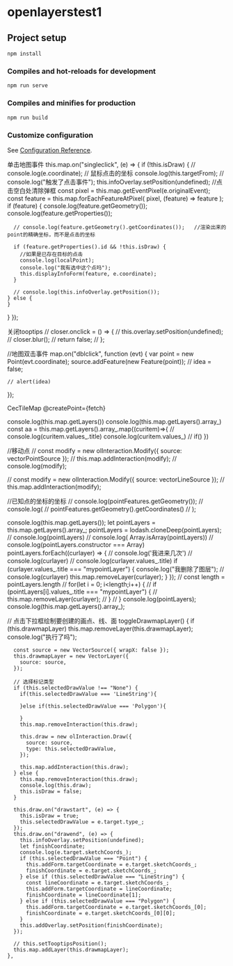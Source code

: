 # openlayerstest1

## Project setup
```
npm install
```

### Compiles and hot-reloads for development
```
npm run serve
```

### Compiles and minifies for production
```
npm run build
```

### Customize configuration
See [Configuration Reference](https://cli.vuejs.org/config/).


单击地图事件
this.map.on("singleclick", (e) => {
  if (!this.isDraw) {
    // console.log(e.coordinate);   // 鼠标点击的坐标
    console.log(this.targetFrom);
    // console.log("触发了点击事件");
    this.infoOverlay.setPosition(undefined); //点击空白处清除弹框
    const pixel = this.map.getEventPixel(e.originalEvent);
    const feature = this.map.forEachFeatureAtPixel(
      pixel,
      (feature) => feature
    );
    if (feature) {
      console.log(feature.getGeometry());
      console.log(feature.getProperties());

      // console.log(feature.getGeometry().getCoordinates());   //渲染出来的point的精确坐标，而不是点击的坐标

      if (feature.getProperties().id && !this.isDraw) {
        //如果是已存在目标的点击
        console.log(localPoint);
        console.log("我有选中这个点吗");
        this.displayInfoForm(feature, e.coordinate);
      }

      // console.log(this.infoOverlay.getPosition());
    } else {
    }
  }
});

关闭tooptips
 // closer.onclick = () => {
  //   this.overlay.setPosition(undefined);
  //   closer.blur();
  //   return false;
  // };

//地图双击事件
  map.on("dblclick", function (evt) {
    var point = new Point(evt.coordinate);
    source.addFeature(new Feature(point));
    // idea = false;

    // alert(idea)
  });

  CecTileMap @createPoint={fetch}


  console.log(this.map.getLayers())
  console.log(this.map.getLayers().array_)
  const aa = this.map.getLayers().array_.map((curitem)=>{
    // console.log(curitem.values_.title)
    console.log(curitem.values_)
    // if()
  })

  //移动点
  // const modify = new olInteraction.Modify({ source: vectorPointSource });
  // this.map.addInteraction(modify);
  // console.log(modify);

  // const modify = new olInteraction.Modify({ source: vectorLineSource });
  // this.map.addInteraction(modify);


//已知点的坐标的坐标
// console.log(pointFeatures.getGeometry());
// console.log(
//   pointFeatures.getGeometry().getCoordinates() 
// );


console.log(this.map.getLayers());
let pointLayers = this.map.getLayers().array_;
pointLayers = lodash.cloneDeep(pointLayers);
// console.log(pointLayers)
// console.log( Array.isArray(pointLayers))
// console.log(pointLayers.constructor === Array)
pointLayers.forEach((curlayer) => {
  // console.log('我进来几次')
  // console.log(curlayer)
  // console.log(curlayer.values_.title)
  if (curlayer.values_.title === "mypointLayer") {
    console.log("我删除了图层");
    // console.log(curlayer)
    this.map.removeLayer(curlayer);
  }
});
// const length = pointLayers.length
// for(let i = 0; i<length;i++) {
//        if (pointLayers[i].values_.title === "mypointLayer") {
//     this.map.removeLayer(curlayer);
//   }
// }
console.log(pointLayers);
console.log(this.map.getLayers().array_);


// 点击下拉框绘制要创建的画点、线、面
    toggleDrawmapLayer() {
      if (this.drawmapLayer) this.map.removeLayer(this.drawmapLayer);
      console.log("执行了吗");

      const source = new VectorSource({ wrapX: false });
      this.drawmapLayer = new VectorLayer({
        source: source,
      });

      // 选择标记类型
      if (this.selectedDrawValue !== "None") {
        if(this.selectedDrawValue === 'LineString'){

        }else if(this.selectedDrawValue === 'Polygon'){

        }
        this.map.removeInteraction(this.draw);

        this.draw = new olInteraction.Draw({
          source: source,
          type: this.selectedDrawValue,
        });
        
        this.map.addInteraction(this.draw);
      } else {
        this.map.removeInteraction(this.draw);
        console.log(this.draw);
        this.isDraw = false;
      }

      this.draw.on("drawstart", (e) => {
        this.isDraw = true;
        this.selectedDrawValue = e.target.type_;
      });
      this.draw.on("drawend", (e) => {
        this.infoOverlay.setPosition(undefined);
        let finishCoordinate;
        console.log(e.target.sketchCoords_);
        if (this.selectedDrawValue === "Point") {
          this.addForm.targetCoordinate = e.target.sketchCoords_;
          finishCoordinate = e.target.sketchCoords_;
        } else if (this.selectedDrawValue === "LineString") {
          const lineCoordinate = e.target.sketchCoords_;
          this.addForm.targetCoordinate = lineCoordinate;
          finishCoordinate = lineCoordinate[1];
        } else if (this.selectedDrawValue === "Polygon") {
          this.addForm.targetCoordinate = e.target.sketchCoords_[0];
          finishCoordinate = e.target.sketchCoords_[0][0];
        }
        this.addOverlay.setPosition(finishCoordinate);
      });

      // this.setTooptipsPosition();
      this.map.addLayer(this.drawmapLayer);
    },